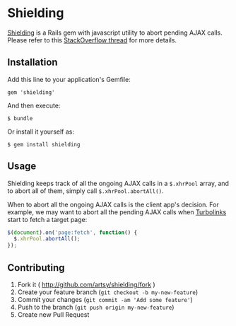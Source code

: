 # Shielding

[Shielding](https://github.com/artsy/shielding) is a Rails gem with javascript
utility to abort pending AJAX calls. Please refer to this
[StackOverflow thread](http://stackoverflow.com/questions/1802936/stop-all-active-ajax-requests-in-jquery)
for more details.

## Installation

Add this line to your application's Gemfile:

    gem 'shielding'

And then execute:

    $ bundle

Or install it yourself as:

    $ gem install shielding

## Usage

Shielding keeps track of all the ongoing AJAX calls in a `$.xhrPool` array,
and to abort all of them, simply call `$.xhrPool.abortAll()`.

When to abort all the ongoing AJAX calls is the client app's decision. For
example, we may want to abort all the pending AJAX calls when
[Turbolinks](https://github.com/rails/turbolinks) start to fetch a target page:

```javascript
$(document).on('page:fetch', function() {
  $.xhrPool.abortAll();
});
```

## Contributing

1. Fork it ( http://github.com/artsy/shielding/fork )
2. Create your feature branch (`git checkout -b my-new-feature`)
3. Commit your changes (`git commit -am 'Add some feature'`)
4. Push to the branch (`git push origin my-new-feature`)
5. Create new Pull Request
